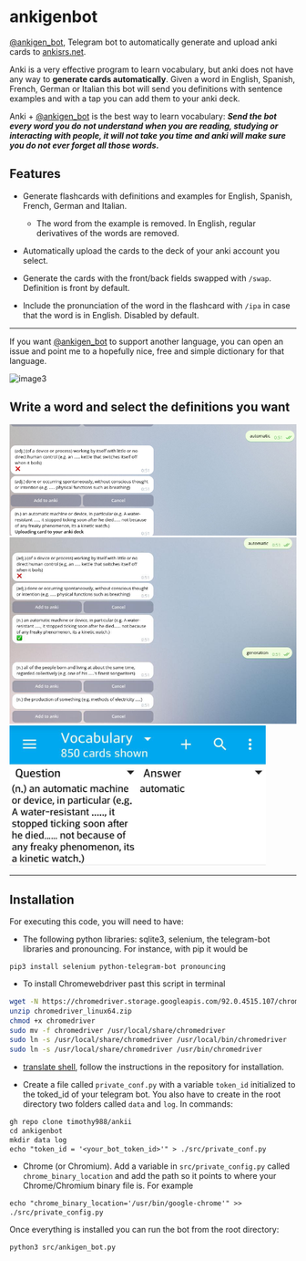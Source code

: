 # ankigenbot
[@ankigen_bot](https://t.me/ankitimothybot), Telegram bot to automatically generate and upload anki cards to [ankisrs.net](ankisrs.net). 

Anki is a very effective program to learn vocabulary, but anki does not have any way to **generate cards automatically**. Given a word in English, Spanish, French, German or Italian this bot will send you definitions with sentence examples and with a tap you can add them to your anki deck. 

Anki + [@ankigen_bot](https://t.me/ankitimothybot) is the best way to learn vocabulary: ___Send the bot every word you do not understand when you are reading, studying or interacting with people, it will not take you time and anki will make sure you do not ever forget all those words.___

## Features

+ Generate flashcards with definitions and examples for English, Spanish, French, German and Italian.
    + The word from the example is removed. In English, regular derivatives of the words are removed.

+ Automatically upload the cards to the deck of your anki account you select.

+ Generate the cards with the front/back fields swapped with `/swap`. Definition is front by default.

+ Include the pronunciation of the word in the flashcard with `/ipa` in case that the word is in English. Disabled by default.

---

If you want [@ankigen_bot](https://t.me/ankitimothybot) to support another language, you can open an issue and point me to a hopefully nice, free and simple dictionary for that language.

![image3](https://github.com/damaru2/ankigenbot/blob/master/.assets/image3.png)

## Write a word and select the definitions you want

<img src="https://github.com/timothy988/ankii/blob/main/.assets/image1.png" width="650">

<img src="https://github.com/timothy988/ankii/blob/main/.assets/image2.png" width="650">

<img src="https://github.com/timothy988/ankii/blob/main/.assets/image4.jpg" width="450">

---
## Installation
For executing this code, you will need to have:

+ The following python libraries: sqlite3, selenium, the telegram-bot libraries and pronouncing. For instance, with pip it would be
```
pip3 install selenium python-telegram-bot pronouncing
```

+ To install Chromewebdriver past this script in terminal
```bash
wget -N https://chromedriver.storage.googleapis.com/92.0.4515.107/chromedriver_linux64.zip
unzip chromedriver_linux64.zip
chmod +x chromedriver
sudo mv -f chromedriver /usr/local/share/chromedriver
sudo ln -s /usr/local/share/chromedriver /usr/local/bin/chromedriver
sudo ln -s /usr/local/share/chromedriver /usr/bin/chromedriver
```



+ [translate shell](https://github.com/soimort/translate-shell/), follow the instructions in the repository for installation.

+ Create a file called `private_conf.py` with a variable `token_id` initialized to the toked_id of your telegram bot. You also have to create in the root directory two folders called `data` and `log`. In commands:
```
gh repo clone timothy988/ankii
cd ankigenbot
mkdir data log
echo "token_id = '<your_bot_token_id>'" > ./src/private_conf.py
```

+ Chrome (or Chromium). Add a variable in `src/private_config.py` called `chrome_binary_location` and add the path so it points to where your Chrome/Chromium binary file is. For example
```
echo "chrome_binary_location='/usr/bin/google-chrome'" >> ./src/private_config.py
```

Once everything is installed you can run the bot from the root directory:
```
python3 src/ankigen_bot.py
```
